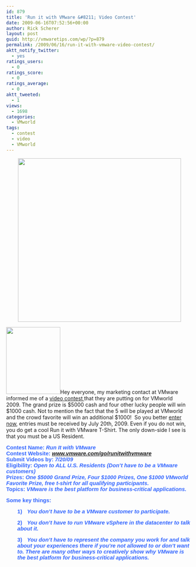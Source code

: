 ```yaml
---
id: 879
title: 'Run it with VMware &#8211; Video Contest'
date: 2009-06-16T07:52:56+00:00
author: Rick Scherer
layout: post
guid: http://vmwaretips.com/wp/?p=879
permalink: /2009/06/16/run-it-with-vmware-video-contest/
aktt_notify_twitter:
  - yes
ratings_users:
  - 0
ratings_score:
  - 0
ratings_average:
  - 0
aktt_tweeted:
  - 1
views:
  - 1698
categories:
  - VMworld
tags:
  - contest
  - video
  - VMworld
---
```

<p style="text-align: center;">
  <img class="aligncenter size-full wp-image-880" src="http://vmwaretips.com/wp/wp-content/uploads/2009/06/runitvmwcontest.jpg" alt="" width="440" srcset="http://www.vmwaretips.com/wp/wp-content/uploads/2009/06/runitvmwcontest.jpg 714w, http://www.vmwaretips.com/wp/wp-content/uploads/2009/06/runitvmwcontest-300x90.jpg 300w" sizes="(max-width: 714px) 100vw, 714px" />
</p>

<img class="alignright size-full wp-image-881" src="http://vmwaretips.com/wp/wp-content/uploads/2009/06/runitwithvmware_tshirt.gif" alt="" width="146" height="180" />Hey everyone, my marketing contact at VMware informed me of a <a href="www.vmware.com/go/runitwithvmware" target="_blank">video contest </a>that they are putting on for VMworld 2009. The grand prize is $5000 cash and four other lucky people will win $1000 cash. Not to mention the fact that the 5 will be played at VMworld and the crowd favorite will win an additional $1000!  So you better <a href="www.vmware.com/go/runitwithvmware" target="_blank">enter now</a>, entries must be received by July 20th, 2009. Even if you do not win, you do get a cool Run it with VMware T-Shirt. The only down-side I see is that you must be a US Resident.

<span style="font-family: Arial; color: #3366ff; font-size: x-small;"><span style="font-family: Arial; color: #3366ff; font-size: 11pt; font-weight: bold;">Contest Name: <em>Run It with VMware<br /> </em></span></span><span style="font-family: Arial; color: #3366ff; font-size: x-small;"><span style="font-family: Arial; color: #3366ff; font-size: 11pt; font-weight: bold;">Contest Website: <a href="http://www.vmware.com/go/runitwithvmware" target="_blank"><span style="color: #0000ff;"><em>www.vmware.com/go/runitwithvmware</em></span></a><br /> </span></span><span style="font-family: Arial; color: #3366ff; font-size: x-small;"><span style="font-family: Arial; color: #3366ff; font-size: 11pt; font-weight: bold;">Submit Videos by:<em> 7/20/09<br /> </em></span></span><span style="font-family: Arial; color: #3366ff; font-size: x-small;"><span style="font-family: Arial; color: #3366ff; font-size: 11pt; font-weight: bold;">Eligibility: <em>Open to ALL U.S. Residents (Don’t have to be a VMware customers)<br /> </em></span></span><span style="font-family: Arial; color: #3366ff; font-size: x-small;"><span style="font-family: Arial; color: #3366ff; font-size: 11pt; font-weight: bold;">Prizes: <em>One $5000 Grand Prize, Four $1000 Prizes, One $1000 VMworld Favorite Prize, free t-shirt for all qualifying participants.<br /> </em></span></span><span style="font-family: Arial; color: #3366ff; font-size: x-small;"><span style="font-family: Arial; color: #3366ff; font-size: 11pt; font-weight: bold;">Topics: <em>VMware is the best platform for business-critical applications. </em></span></span>

**<span style="font-family: Arial; color: #3366ff; font-size: x-small;"><span style="font-family: Arial; color: #3366ff; font-size: 11pt; font-weight: bold;">Some key things:</span></span>**

<p style="padding-left: 30px;">
  <strong><span style="font-family: Arial; color: #3366ff; font-size: x-small;"><span style="font-family: Arial; color: #3366ff; font-size: 11pt; font-weight: bold;"><span>1)<span style="font-family: Times New Roman; font-size: xx-small;"><span style="font-family: 'Times New Roman';">      </span></span></span></span></span></strong><strong><span style="font-family: Arial; color: #3366ff; font-size: x-small;"><span style="font-family: Arial; color: #3366ff; font-size: 11pt; font-weight: bold;"><em>You don’t have to be a VMware customer to participate.</em></span></span></strong>
</p>

<p style="padding-left: 30px;">
  <strong><span style="font-family: Arial; color: #3366ff; font-size: x-small;"><span style="font-family: Arial; color: #3366ff; font-size: 11pt; font-weight: bold;"><span>2)<span style="font-family: Times New Roman; font-size: xx-small;"><span style="font-family: 'Times New Roman';">   <em>   </em></span></span></span></span></span></strong><strong><span style="font-family: Arial; color: #3366ff; font-size: x-small;"><span style="font-family: Arial; color: #3366ff; font-size: 11pt; font-weight: bold;"><em>You don’t have to run VMware vSphere in the datacenter to talk about it. </em></span></span></strong>
</p>

<p style="padding-left: 30px;">
  <strong><span style="font-family: Arial; color: #3366ff; font-size: x-small;"><span style="font-family: Arial; color: #3366ff; font-size: 11pt; font-weight: bold;"><span>3)<span style="font-family: Times New Roman; font-size: xx-small;"><span style="font-family: 'Times New Roman';">    <em>  </em></span></span></span></span></span></strong><strong><span style="font-family: Arial; color: #3366ff; font-size: x-small;"><span style="font-family: Arial; color: #3366ff; font-size: 11pt; font-weight: bold;"><em>You don’t have to represent the company you work for and talk about your experiences there if you’re not allowed to or don’t want to. There are many other ways to creatively show why VMware is the best platform for business-critical applications.</em></span></span></strong>
</p>